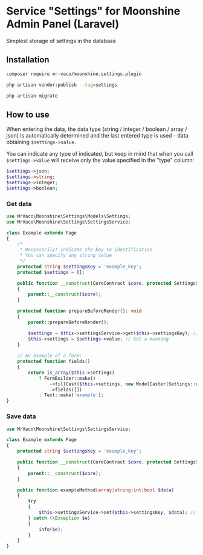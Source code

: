 # Service "Settings" for Moonshine Admin Panel (Laravel)

Simplest storage of settings in the database

## Installation

```bash
composer require mr-vaco/moonshine.settings.plugin
```

```bash
php artisan vendor:publish --tag=settings
```

```bash
php artisan migrate
```

## How to use

When entering the data, the data type (string / integer / boolean / array / json) is automatically determined and the last entered type is used - data obtaining ```$settings->value```.

You can indicate any type of indicated, but keep in mind that when you call ```$settings->value``` will receive only the value specified in the "type" column:

```php
$settings->json;
$settings->string;
$settings->integer;
$settings->boolean;
```

### Get data

```php
use MrVaco\Moonshine\Settings\Models\Settings;
use MrVaco\Moonshine\Settings\SettingsService;

class Example extends Page
{
    /*
     * Necessarily! indicate the key to identification
     * You can specify any string value
     */
    protected string $settingsKey = 'example_key';
    protected $settings = [];

    public function __construct(CoreContract $core, protected SettingsService $settingsService)
    {
        parent::__construct($core);
    }

    protected function prepareBeforeRender(): void
    {
        parent::prepareBeforeRender();

        $settings = $this->settingsService->get($this->settingsKey); // Get data on the key
        $this->settings = $settings->value; // Get a meaning
    }
    
    // An example of a form:
    protected function fields()
    {
        return is_array($this->settings)
            ? FormBuilder::make()
                ->fillCast($this->settings, new ModelCaster(Settings::class))
                ->fields([])
            : Text::make('example');
}
```

### Save data

```php
use MrVaco\Moonshine\Settings\SettingsService;

class Example extends Page
{
    protected string $settingsKey = 'example_key';

    public function __construct(CoreContract $core, protected SettingsService $settingsService)
    {
        parent::__construct($core);
    }

    public function exampleMethod(array|string|int|bool $data)
    {
        try
        {
            $this->settingsService->set($this->settingsKey, $data); // Retain the meaning
        } catch (\Exception $e)
        {
            info($e);
        }
    }
}
```
